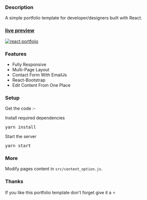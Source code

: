 ### Description

A simple portfolio template for developer/designers built with React. 

### [live preview](https://github.com/kailas-rathod.github.io/myportfolio)

[![react portfoiio](src/assets/images/react%20portfolio%20gif.gif)](https://github.com/kailas-rathod.github.io/myportfolio)

### Features

- Fully Responsive
- Multi-Page Layout
- Contact Form With EmailJs
- React-Bootstrap
- Edit Content From One Place

### Setup

Get the code :-

<!-- <pre>git clone https://github.com/kailas-rathod/kailas-rathod.github.io.git</pre> -->
 
Install required dependencies

<pre>yarn install</pre>


Start the server

<pre>yarn start</pre>

### More

Modify pages content in  `src/content_option.js`.

### Thanks

If you like this portfolio template don't forget give it a ⭐ 

